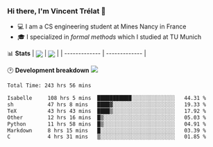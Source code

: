 ### Hi there, I'm Vincent Trélat 👋
 - 💻 I am a CS engineering student at Mines Nancy in France
 - 🎓 I specialized in *formal methods* which I studied at TU Munich

📊 **Stats**
| <img align="center" src="https://readme-stats.clckblog.space/api?username=VTrelat&show_icons=true&include_all_commits=true&theme=tokyonight&hide_border=true" /> | <img align="center" src="https://readme-stats.clckblog.space/api/top-langs/?username=VTrelat&layout=compact&theme=tokyonight&hide_border=true" /> |
| ------------- | ------------- |

🕑 **Development breakdown** ![](https://wakatime.com/badge/user/8d0110fb-6b70-4990-ab86-45c404715c2b.svg)
<!--START_SECTION:waka-->

```txt
Total Time: 243 hrs 56 mins

Isabelle     108 hrs 5 mins  ███████████░░░░░░░░░░░░░░   44.31 %
sh           47 hrs 8 mins   ████▓░░░░░░░░░░░░░░░░░░░░   19.33 %
TeX          43 hrs 43 mins  ████▒░░░░░░░░░░░░░░░░░░░░   17.92 %
Other        12 hrs 16 mins  █▒░░░░░░░░░░░░░░░░░░░░░░░   05.03 %
Python       11 hrs 58 mins  █▒░░░░░░░░░░░░░░░░░░░░░░░   04.91 %
Markdown     8 hrs 15 mins   █░░░░░░░░░░░░░░░░░░░░░░░░   03.39 %
C            4 hrs 31 mins   ▒░░░░░░░░░░░░░░░░░░░░░░░░   01.85 %
```

<!--END_SECTION:waka-->
